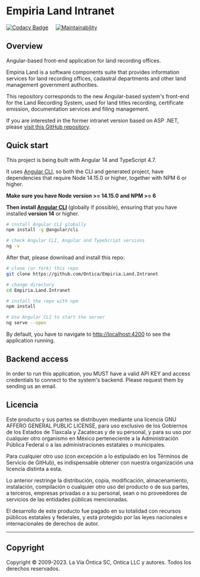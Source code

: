 # Empiria Land Intranet

[![Codacy Badge](https://app.codacy.com/project/badge/Grade/8196784df6c84aeeba72f688e487900c)](https://www.codacy.com/gh/Ontica/Empiria.Land.Intranet/dashboard?utm_source=github.com&amp;utm_medium=referral&amp;utm_content=Ontica/Empiria.Land.Intranet&amp;utm_campaign=Badge_Grade) &nbsp; &nbsp; [![Maintainability](https://api.codeclimate.com/v1/badges/a244519759af509b7b73/maintainability)](https://codeclimate.com/github/Ontica/Empiria.Land.Intranet/maintainability)

## Overview

Angular-based front-end application for land recording offices.

Empiria Land is a software components suite that provides information services for land recording offices, cadastral departments and other land management government authorities.

This repository corresponds to the new Angular-based system's front-end for the Land Recording System, used for land titles recording, certificate emission, documentation services and filing management.

If you are interested in the former intranet version based on ASP .NET, please [visit this GitHub repository](https://github.com/Ontica/Empiria.Land.Tlaxcala/tree/master/intranet).

## Quick start

This project is being built with Angular 14 and TypeScript 4.7.

It uses [Angular CLI](https://github.com/angular/angular-cli), so both the CLI and generated project, have dependencies that require Node 14.15.0 or higher, together with NPM 6 or higher.

**Make sure you have Node version >= 14.15.0 and NPM >= 6**

**Then install [Angular CLI](https://github.com/angular/angular-cli)** (globally if possible), ensuring that you have installed **version 14** or higher.

```bash
# install Angular CLI globally
npm install -g @angular/cli

# check Angular CLI, Angular and TypeScript versions
ng -v
```

After that, please download and install this repo:

```bash
# clone (or fork) this repo
git clone https://github.com/Ontica/Empiria.Land.Intranet

# change directory
cd Empiria.Land.Intranet

# install the repo with npm
npm install

# Use Angular CLI to start the server
ng serve --open
```

By default, you have to navigate to [http://localhost:4200](http://localhost:4200) to see the application running.

## Backend access

In order to run this application, you MUST have a valid API KEY and access credentials to connect to the system's backend. Please request them by sending us an email.

## Licencia

Este producto y sus partes se distribuyen mediante una licencia GNU AFFERO
GENERAL PUBLIC LICENSE, para uso exclusivo de los Gobiernos de los Estados
de Tlaxcala y Zacatecas y de su personal, y para su uso por cualquier otro
organismo en México perteneciente  a la Administración Pública Federal o a
las administraciones estatales o municipales.

Para cualquier otro uso (con excepción  a lo estipulado en los Términos de
Servicio de GitHub), es indispensable obtener con nuestra organización una
licencia distinta a esta.

Lo anterior restringe la distribución, copia, modificación, almacenamiento,
instalación, compilación o cualquier otro uso del producto o de sus partes,
a terceros, empresas privadas o a su personal, sean o no proveedores de
servicios de las entidades públicas mencionadas.

El desarrollo de este producto fue pagado en su totalidad con recursos
públicos estatales y federales, y está protegido por las leyes nacionales
e internacionales de derechos de autor.

-----------------------------------------------------------------------

## Copyright

Copyright © 2009-2023. La Vía Óntica SC, Ontica LLC y autores.
Todos los derechos reservados.
